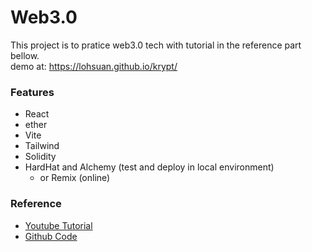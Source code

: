# Web3.0
This project is to pratice web3.0 tech with tutorial in the reference part bellow. \
demo at: https://lohsuan.github.io/krypt/

### Features
- React
- ether
- Vite
- Tailwind
- Solidity
- HardHat and Alchemy (test and deploy in local environment)
    - or Remix (online)

### Reference
- [Youtube Tutorial](https://www.youtube.com/watch?v=Wn_Kb3MR_cU&t=494s)
- [Github Code](https://github.com/adrianhajdin/project_web3.0)
